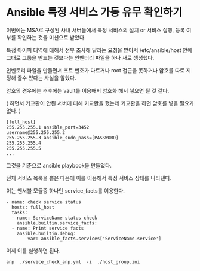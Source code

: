 # Ansible 특정 서비스 가동 유무 확인하기

이번에는 MSA로 구성된 사내 서버들에서 특정 서비스의 설치 or 서비스 실행, 등록 여부를 확인하는 것을 미션으로 받았다.

특정 아이피 대역에 대해서 전부 조사해 달라는 요청을 받아서 /etc/ansible/host 안에 그대로 그룹을 만드는 것보다는 인벤터리 파일을 하나 새로 생성했다.

인벤토리 파일을 만들면서 포트 번호가 다르거나 root 접근을 못하거나
암호를 따로 지정해 줄수 있다는 사실을 알았다.

암호의 경우에는 추후에는 vault를 이용해서 암호화 해서 넣으면 될 것 같다.

( 하면서 키교환이 안된 서버에 대해 키교환을 했는데 키교환을 하면 암호를 넣을 필요가 없다. )

~~~
[full_host]
255.255.255.1 ansible_port=3452
username@255.255.255.2 
255.255.255.3 ansible_sudo_pass=[PASSWORD]
255.255.255.4
255.255.255.5
...
~~~

그것을 기준으로 ansible playbook을 만들었다.

전체 서비스 목록을 뽑은 다음에 이를 이용해서 특정 서비스 상태를 나타낸다.

이는 엔서블 모듈중 하나인 service_facts를 이용한다.

~~~
- name: check service status
  hosts: full_host
  tasks:
  - name: ServiceName status check
    ansible.builtin.service_facts:
  - name: Print service facts
    ansible.builtin.debug:
        var: ansible_facts.services['ServiceName.service']
~~~

이제 이를 실행하면 된다.

~~~
anp  ./service_check_anp.yml  -i  ./host_group.ini
~~~